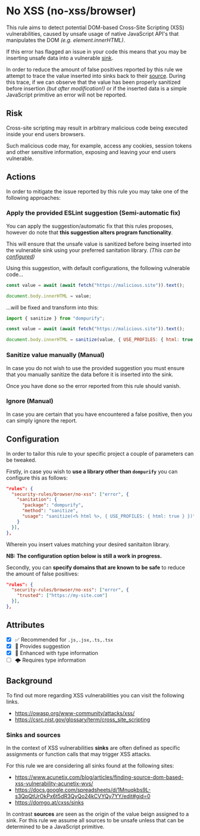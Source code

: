 # No XSS (no-xss/browser)

This rule aims to detect potential DOM-based Cross-Site Scripting (XSS) vulnerabilities, caused by unsafe usage of native JavaScript API's that manipulates the
DOM *(e.g. element.innerHTML)*.

If this error has flagged an issue in your code this means that you may be inserting unsafe data into a vulnerable [sink](#sinks-and-sources).

In order to reduce the amount of false positives reported by this rule we attempt to trace the value inserted into sinks back to their [source](#sinks-and-sources). During this trace, if we can observe that the value has been properly sanitized before insertion *(but after modification!)* or if the inserted data is a simple JavaScript primitive an error will not be reported.

## Risk

Cross-site scripting may result in arbitrary malicious code being executed inside your end users browsers.

Such malicious code may, for example, access any cookies, session tokens and other sensitive information, exposing and leaving your end users vulnerable.

## Actions

In order to mitigate the issue reported by this rule you may take one of the following approaches:

### Apply the provided ESLint suggestion (Semi-automatic fix)

You can apply the suggestion/automatic fix that this rules proposes, however do note that **this suggestion alters program functionality**.

This will ensure that the unsafe value is sanitized before being inserted into the vulnerable sink using your preferred sanitation library. *(This can be [configured](#configuration))*

Using this suggestion, with default configurations, the following vulnerable code...

```js
const value = await (await fetch("https://malicious.site")).text();

document.body.innerHTML = value;
```

...will be fixed and transform into this:

```js
import { sanitize } from "dompurify";

const value = await (await fetch("https://malicious.site")).text();

document.body.innerHTML = sanitize(value, { USE_PROFILES: { html: true } });
```

### Sanitize value manually (Manual)

In case you do not wish to use the provided suggestion you must ensure that you manually sanitize the data before it is inserted into the sink.

Once you have done so the error reported from this rule should vanish.

### Ignore (Manual)

In case you are certain that you have encountered a false positive, then you can simply ignore the report.

## Configuration

In order to tailor this rule to your specific project a couple of parameters can be tweaked.

Firstly, in case you wish to **use a library other than ```dompurify```** you can configure this as follows:

```json
"rules": {
  "security-rules/browser/no-xss": ["error", {
    "sanitation": {
      "package": "dompurify",
      "method": "sanitize",
      "usage": "sanitize(<% html %>, { USE_PROFILES: { html: true } })"
    }
  }],
},
```

Wherein you insert values matching your desired sanitaiton library.

**NB: The configuration option below is still a work in progress.**

Secondly, you can **specify domains that are known to be safe** to reduce the amount of false positives:

```json
"rules": {
  "security-rules/browser/no-xss": ["error", {
    "trusted": ["https://my-site.com"]
  }],
},
```

## Attributes

- [X] ✅ Recommended for ```.js,.jsx,.ts,.tsx```
- [X] 🔧 Provides suggestion
- [X] 💭 Enhanced with type information
- [ ] 🌩 Requires type information

## Background

To find out more regarding XSS vulnerabilities you can visit the following links.

- <https://owasp.org/www-community/attacks/xss/>
- <https://csrc.nist.gov/glossary/term/cross_site_scripting>

### Sinks and sources

In the context of XSS vulnerabilities **sinks** are often defined as specific assignments or function calls that may trigger XSS attacks.

For this rule we are considering all sinks found at the following sites:

- <https://www.acunetix.com/blog/articles/finding-source-dom-based-xss-vulnerability-acunetix-wvs/>
- <https://docs.google.com/spreadsheets/d/1Mnuqkbs9L-s3QpQtUrOkPx6t5dR3QyQo24kCVYQy7YY/edit#gid=0>
- <https://domgo.at/cxss/sinks>

In contrast **sources** are seen as the origin of the value beign assigned to a sink. For this rule we assume all sources to be unsafe unless that can be determined to be a JavaScript primitive.
